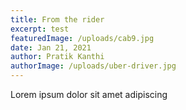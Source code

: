 ```yaml
---
title: From the rider
excerpt: test
featuredImage: /uploads/cab9.jpg
date: Jan 21, 2021
author: Pratik Kanthi
authorImage: /uploads/uber-driver.jpg
---
```

Lorem ipsum dolor sit amet adipiscing